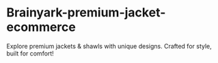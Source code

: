 # Brainyark-premium-jacket-ecommerce
Explore premium jackets &amp; shawls with unique designs. Crafted for style, built for comfort!
